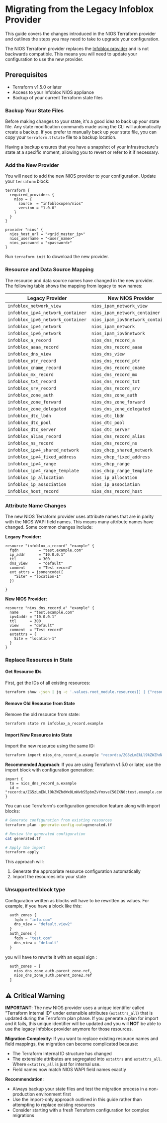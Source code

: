 # Migrating from the Legacy Infoblox Provider

This guide covers the changes introduced in the NIOS Terraform provider and outlines the steps you may need to take to upgrade your configuration.

The NIOS Terraform provider replaces the [Infoblox provider](https://registry.terraform.io/providers/infobloxopen/infoblox/latest) and is not backwards compatible. This means you will need to update your configuration to use the new provider.

## Prerequisites

- Terraform v1.5.0 or later
- Access to your Infoblox NIOS appliance
- Backup of your current Terraform state files


### Backup Your State Files

Before making changes to your state, it's a good idea to back up your state file. Any state modification commands made using the CLI will automatically create a backup. If you prefer to manually back up your state file, you can copy your `terraform.tfstate` file to a backup location.

Having a backup ensures that you have a snapshot of your infrastructure's state at a specific moment, allowing you to revert or refer to it if necessary.

### Add the New Provider

You will need to add the new NIOS provider to your configuration. Update your `terraform` block:

```hcl
terraform {
  required_providers {
    nios = {
      source  = "infobloxopen/nios"
      version = "1.0.0"
    }
  }
}

provider "nios" {
  nios_host_url = "<grid_master_ip>"
  nios_username = "<user_name>"
  nios_password = "<password>"
}
```

Run `terraform init` to download the new provider.

### Resource and Data Source Mapping

The resource and data source names have changed in the new provider. The following table shows the mapping from legacy to new names:

| Legacy Provider | New NIOS Provider |
|----------------|-------------------|
| `infoblox_network_view` | `nios_ipam_network_view` |
| `infoblox_ipv4_network_container` | `nios_ipam_network_container` |
| `infoblox_ipv6_network_container` | `nios_ipam_ipv6network_container` |
| `infoblox_ipv4_network` | `nios_ipam_network` |
| `infoblox_ipv6_network` | `nios_ipam_ipv6network` |
| `infoblox_a_record` | `nios_dns_record_a` |
| `infoblox_aaaa_record` | `nios_dns_record_aaaa` |
| `infoblox_dns_view` | `nios_dns_view` |
| `infoblox_ptr_record` | `nios_dns_record_ptr` |
| `infoblox_cname_record` | `nios_dns_record_cname` |
| `infoblox_mx_record` | `nios_dns_record_mx` |
| `infoblox_txt_record` | `nios_dns_record_txt` |
| `infoblox_srv_record` | `nios_dns_record_srv` |
| `infoblox_zone_auth` | `nios_dns_zone_auth` |
| `infoblox_zone_forward` | `nios_dns_zone_forward` |
| `infoblox_zone_delegated` | `nios_dns_zone_delegated` |
| `infoblox_dtc_lbdn` | `nios_dtc_lbdn` |
| `infoblox_dtc_pool` | `nios_dtc_pool` |
| `infoblox_dtc_server` | `nios_dtc_server` |
| `infoblox_alias_record` | `nios_dns_record_alias` |
| `infoblox_ns_record` | `nios_dns_record_ns` |
| `infoblox_ipv4_shared_network` | `nios_dhcp_shared_network` |
| `infoblox_ipv4_fixed_address` | `nios_dhcp_fixed_address` |
| `infoblox_ipv4_range` | `nios_dhcp_range` |
| `infoblox_ipv4_range_template` | `nios_dhcp_range_template` |
| `infoblox_ip_allocation` | `nios_ip_allocation` |
| `infoblox_ip_association` | `nios_ip_association` |
| `infoblox_host_record` | `nios_dns_record_host` |


### Attribute Name Changes

The new NIOS Terraform provider uses attribute names that are in parity with the NIOS WAPI field names. This means many attribute names have changed. Some common changes include:

**Legacy Provider:**
```hcl
resource "infoblox_a_record" "example" {
  fqdn         = "test.example.com"
  ip_addr      = "10.0.0.1"
  ttl          = 300
  dns_view     = "default"
  comment      = "Test record"
  ext_attrs = jsonencode({
    "Site" = "location-1"
  })

}
```

**New NIOS Provider:**
```hcl
resource "nios_dns_record_a" "example" {
  name     = "test.example.com"
  ipv4addr = "10.0.0.1"
  ttl      = 300
  view     = "default"
  comment  = "Test record"
  extattrs = {
    Site = "location-1"
  }
}
```

### Replace Resources in State

#### Get Resource IDs

First, get the IDs of all existing resources:

```bash
terraform show -json | jq -c '.values.root_module.resources[] | {"resource":.address, "id":.values.id}'
```

#### Remove Old Resource from State

Remove the old resource from state:

```bash
terraform state rm infoblox_a_record.example
```

#### Import New Resource into State

Import the new resource using the same ID:

```bash
terraform import nios_dns_record_a.example "record:a/ZG5zLmEkLl9kZWZhdWx0LmNvbS5pbmZvYmxveC50ZXN0:test.example.com/default"
```

**Recommended Approach**: If you are using Terraform v1.5.0 or later, use the import block with configuration generation:

```hcl
import {
  to = nios_dns_record_a.example
  id = "record:a/ZG5zLmEkLl9kZWZhdWx0LmNvbS5pbmZvYmxveC50ZXN0:test.example.com/default"
}
```

You can use Terraform's configuration generation feature along with import blocks:

```bash
# Generate configuration from existing resources
terraform plan -generate-config-out=generated.tf

# Review the generated configuration
cat generated.tf

# Apply the import
terraform apply
```

This approach will:
1. Generate the appropriate resource configuration automatically
2. Import the resources into your state

### Unsupported block type

Configuration written as blocks will have to be rewritten as values. For example, if you have a block like this:

```terraform
  auth_zones {
    fqdn = "info.com"
    dns_view = "default.view2"
  }
  auth_zones {
    fqdn = "test.com"
    dns_view = "default"
  }
```

you will have to rewrite it with an equal sign :
```terraform
  auth_zones = [
    nios_dns_zone_auth.parent_zone.ref,
    nios_dns_zone_auth.parent_zone2.ref
  ]
```

## ⚠️ Critical Warning

**IMPORTANT**: The new NIOS provider uses a unique identifier called "Terraform Internal ID" under extensible attributes (`extattrs_all`) that is updated during the Terraform plan phase. If you generate a plan for import and it fails, this unique identifier will be updated and you will **NOT** be able to use the legacy Infoblox provider anymore for those resources.

**Migration Complexity**: If you want to replace existing resource names and field mappings, the migration can become complicated because:
- The Terraform Internal ID structure has changed
- The extensible attributes are segregated into `extattrs` and `extattrs_all`. Where `extattrs_all` is just for internal use.
- Field names now match NIOS WAPI field names exactly

**Recommendation**: 
- Always backup your state files and test the migration process in a non-production environment first
- Use the import-only approach outlined in this guide rather than attempting to replace existing resources
- Consider starting with a fresh Terraform configuration for complex migrations
